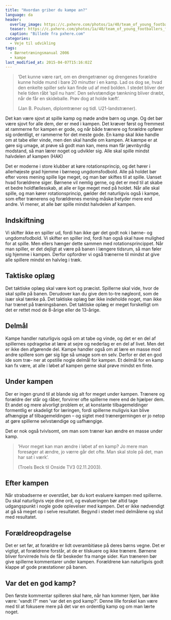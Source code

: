 ```yaml
---
title: "Hvordan griber du kampe an?"
language: da
header:
  overlay_image: https://c.pxhere.com/photos/1a/40/team_of_young_footballers_football_match_team_juniors_football_field_lawn_ball_sport-594839.jpg!d
  teaser: https://c.pxhere.com/photos/1a/40/team_of_young_footballers_football_match_team_juniors_football_field_lawn_ball_sport-594839.jpg!d
  caption: "Billede fra pxhere.com"
categories:
  - Veje til udvikling
tags:
  - Børnetræningsmanual 2006
  - kampe
last_modified_at: 2015-04-07T15:16:02Z
---
```


> ’Det kunne være rart, om en drengetræner og drengenes forældre kunne holde mund i bare 20 minutter i en kamp. Lad os dog se, hvad den enkelte spiller selv kan finde ud af med bolden. I stedet bliver der hele tiden råbt ’spil nu ham’. Den selvstændige tænkning bliver dræbt, når de får en skideballe. Prøv dog at holde kæft’.
>
> (Jan B. Poulsen, diplomtræner og tidl. U21-landstræner).

Det kan være sjovt at spille kamp og møde andre børn og unge. Og det bør være sjovt for alle dem, der er med i kampen. Det kræver først og fremmest at rammerne for kampen er gode, og når både trænere og forældre opfører sig ordentligt, er rammerne for det meste gode. En kamp skal ikke handle om at tabe eller vinde, men den skal handle om kampen. At kæmpe er at gøre sig umage, at prøve så godt man kan, mens man får jævnbyrdig modstand, så man lærer noget og udvikler sig. Alle skal spille mindst halvdelen af kampen (HAK)

Det er moderne i store klubber at køre rotationsprincip, og det hører i allerhøjeste grad hjemme i børneog ungdomsfodbold. Alle på holdet bør efter vores mening spille lige meget, og man bør skiftes til at spille. Uanset hvad forældrene siger. Børnene vil nemlig gerne, og det er med til at skabe et bedre holdfællesskab, at alle er lige meget med på holdet. Når alle skal spille, og man kører rotationsprincip, gælder det naturligvis også i kampe, som efter trænerens og forældrenes mening måske betyder mere end andre. Vi mener, at alle bør spille mindst halvdelen af kampen.

## Indskiftning

Vi skifter ikke en spiller ud, fordi han ikke gør det godt nok i børne- og ungdomsfodbold. Vi skifter en spiller ind, fordi han også skal have mulighed for at spille. Men ellers hænger dette sammen med rotationsprincippet. Når man spiller, er det dejligt at være på banen i længere tidsrum, så man føler sig hjemme i kampen. Derfor opfordrer vi også trænerne til mindst at give alle spillere mindst en halvleg i træk.

## Taktiske oplæg

Det taktiske oplæg skal være kort og præcist. Spillerne skal vide, hvor de skal spille på banen. Derudover kan du give dem to-tre nøgleord, som de især skal tænke på. Det taktiske oplæg bør ikke indeholde noget, man ikke har trænet på træningsbanen. Det taktiske oplæg er meget forskelligt om det er rettet mod de 8-årige eller de 13-årige.

## Delmål

Kampe handler naturligvis også om at tabe og vinde, og det er en del af spillernes opdragelse at lære at sejre og nederlag er en del af livet. Men det er ikke den afgørende del. Kampe handler også om at lære en masse mod andre spillere som gør sig lige så umage som en selv. Derfor er det en god ide som træ- ner at opstille nogle delmål for kampen. Et delmål for en kamp kan fx være, at alle i løbet af kampen gerne skal prøve mindst en finte.

## Under kampen

Der er ingen grund til at blande sig alt for meget under kampen. Trænere og forældre der står og råber, forvirrer ofte spillerne mere end de hjælper dem. Et andet og mere alvorligt problem er, at konstante tilbagemeldinger formentlig er skadeligt for læringen, fordi spillerne muligvis kan blive afhængige af tilbagemeldingen – og sigtet med trænergerningen er jo netop at gøre spillerne selvstændige og uafhængige.

Det er nok også tvivlsomt, om man som træner kan ændre en masse under kamp.

> ’Hvor meget kan man ændre i løbet af en kamp? Jo mere man foresøger at ændre, jo værre går det ofte. Man skal stole på det, man har sat i værk’.
> 
> (Troels Beck til Onside TV3 02.11.2003).

## Efter kampen

Når strabadserne er overstået, bør du kort evaluere kampen med spillerne. Du skal naturligvis veje dine ord, og evalueringen bør altid tage udgangspunkt i nogle gode oplevelser med kampen. Det er ikke nødvendigt at gå så meget op i selve resultatet. Begynd i stedet med delmålene og slut med resultatet.

## Forældreopdragelse

Det er set før, at forældre er lidt overambitiøse på deres børns vegne. Det er vigtigt, at forældrene forstår, at de er tilskuere og ikke trænere. Børnene bliver forvirrede hvis de får beskeder fra mange sider. Kun træneren bør give spillerne kommentarer under kampen. Forældrene kan naturligvis godt klappe af gode præstationer på banen.

## Var det en god kamp?

Den første kommentar spilleren skal høre, når han kommer hjem, bør ikke være: ’vandt I?’ men ’var det en god kamp?’. Denne lille forskel kan være med til at fokusere mere på det var en ordentlig kamp og om man lærte noget.

